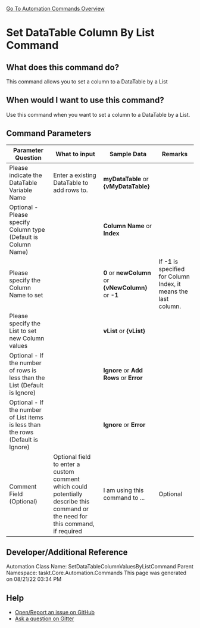 <!--TITLE: Set DataTable Column By List Command -->
<!-- SUBTITLE: a command in the DataTable Commands group. -->
[Go To Automation Commands Overview](/automation-commands.md)


# Set DataTable Column By List Command


## What does this command do?
This command allows you to set a column to a DataTable by a List


## When would I want to use this command?
Use this command when you want to set a column to a DataTable by a List.


## Command Parameters
| Parameter Question   	| What to input  	|  Sample Data 	| Remarks  	|
| ---                    | ---               | ---           | ---       |
|Please indicate the DataTable Variable Name|Enter a existing DataTable to add rows to.|**myDataTable** or **{vMyDataTable}**||
|Optional - Please specify Column type (Default is Column Name)||**Column Name** or **Index**||
|Please specify the Column Name to set||**0** or **newColumn** or **{vNewColumn}** or **-1**|If **-1** is specified for Column Index, it means the last column.|
|Please specify the List to set new Column values||**vList** or **{vList}**||
|Optional - If the number of rows is less than the List (Default is Ignore)||**Ignore** or **Add Rows** or **Error**||
|Optional - If the number of List items is less than the rows (Default is Ignore)||**Ignore** or **Error**||
|Comment Field (Optional)|Optional field to enter a custom comment which could potentially describe this command or the need for this command, if required|I am using this command to ...|Optional|
















## Developer/Additional Reference
Automation Class Name: SetDataTableColumnValuesByListCommand
Parent Namespace: taskt.Core.Automation.Commands
This page was generated on 08/21/22 03:34 PM


## Help
- [Open/Report an issue on GitHub](https://github.com/rcktrncn/taskt/issues/new)
- [Ask a question on Gitter](https://gitter.im/taskt-rpa/Lobby)
